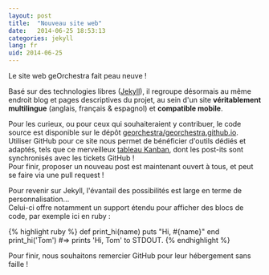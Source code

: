 ```yaml
---
layout: post
title:  "Nouveau site web"
date:   2014-06-25 18:53:13
categories: jekyll
lang: fr
uid: 2014-06-25
---
```


Le site web geOrchestra fait peau neuve !

Basé sur des technologies libres ([Jekyll](https://jekyllrb.com/)), il regroupe désormais au même endroit blog et pages descriptives du projet, au sein d'un site **véritablement multilingue** (anglais, français & espagnol) et **compatible mobile**. 

<!--more-->

Pour les curieux, ou pour ceux qui souhaiteraient y contribuer, le code source est disponible sur le dépôt [georchestra/georchestra.github.io](https://github.com/georchestra/georchestra.github.io).
Utiliser GitHub pour ce site nous permet de bénéficier d'outils dédiés et adaptés, tels que ce merveilleux [tableau Kanban](https://huboard.com/georchestra/georchestra.github.io), dont les post-its sont synchronisés avec les tickets GitHub !<br/>
Pour finir, proposer un nouveau post est maintenant ouvert à tous, et peut se faire via une pull request !

Pour revenir sur Jekyll, l'évantail des possibilités est large en terme de personnalisation...<br />
Celui-ci offre notamment un support étendu pour afficher des blocs de code, par exemple ici en ruby :

{% highlight ruby %}
def print_hi(name)
  puts "Hi, #{name}"
end
print_hi('Tom')
#=> prints 'Hi, Tom' to STDOUT.
{% endhighlight %}

Pour finir, nous souhaitons remercier GitHub pour leur hébergement sans faille !
